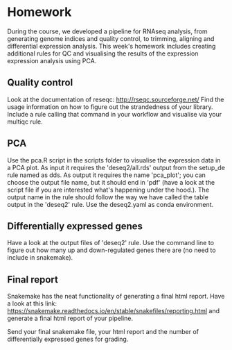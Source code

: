 # Homework

During the course, we developed a pipeline for RNAseq analysis, from generating
genome indices and quality control, to trimming, aligning and differential
expression analysis. This week's homework includes creating additional
rules for QC and visualising the results of the expression expression
analysis using PCA.

## Quality control
Look at the documentation of reseqc: http://rseqc.sourceforge.net/
Find the usage information on how to figure out the strandedness of your library.
Include a rule calling that command in your workflow and visualise via
your multiqc rule.

## PCA
Use the pca.R script in the scripts folder to visualise the expression data
in a PCA plot. As input it requires the 'deseq2/all.rds' output from the
setup_de rule named as dds. As output it requires the name 'pca_plot'; you
can choose the output file name, but it should end in 'pdf' (have a look at the
script file if you are interested what's happening under the hood.). The output
name in the rule should follow the way we have called the table output in the
'deseq2' rule. Use the deseq2.yaml as conda environment.

## Differentially expressed genes
Have a look at the output files of 'deseq2' rule. Use the command line to figure
out how many up and down-regulated genes there are (no need to include in
snakemake).

## Final report
Snakemake has the neat functionality of generating a final html report. Have
a look at this link: https://snakemake.readthedocs.io/en/stable/snakefiles/reporting.html
and generate a final html report of your pipeline.

Send your final snakemake file, your html report and the number of
differentially expressed genes for grading.
